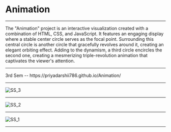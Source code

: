 # Animation
<hr>
The "Animation" project is an interactive visualization created with a combination of HTML, CSS, and JavaScript. It features an engaging display where a stable center circle serves as the focal point. Surrounding this central circle is another circle that gracefully revolves around it, creating an elegant orbiting effect. Adding to the dynamism, a third circle encircles the second one, creating a mesmerizing triple-revolution animation that captivates the viewer's attention.
<hr>
3rd Sem -- https://priyadarshii786.github.io/Animation/
<hr>

![SS_3](https://github.com/priyadarshii786/Lamp_Project/assets/100780858/1706edf1-26b1-4616-a382-a7e1976de281)<hr>
![SS_2](https://github.com/priyadarshii786/Lamp_Project/assets/100780858/b5cb92cc-05e0-48b6-87da-1815177b6e82)<hr>
![SS_1](https://github.com/priyadarshii786/Lamp_Project/assets/100780858/e256f565-4fbe-4a5b-978a-9e64e9ebb3dd)<hr>
